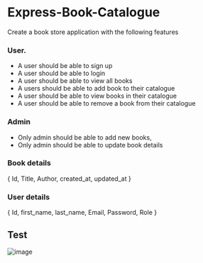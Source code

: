# Express-Book-Catalogue
Create a book store application with the following features   
### User.
* A user should be able to sign up
* A user should be able to login 
* A user should be able to view all books
* A users should be able to add book to their catalogue 
* A user should be able to view books in their catalogue 
* A user should be able to remove a book from their catalogue 
### Admin
* Only admin should be able to add new books,
* Only admin should be able to update book details 
### Book details 
{
Id,
Title, 
Author,
created_at,
updated_at
}
### User details 
{
Id,
first_name,
last_name,
Email,
Password,
Role
}

## Test
![image](https://user-images.githubusercontent.com/40265625/142471924-b0630d4a-2cb5-4c9f-b3d4-d67b9e1085a5.png)
